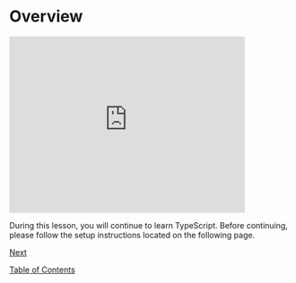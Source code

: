 # Overview

<iframe width="420" height="315" src="https://player.vimeo.com/external/255108967.hd.mp4?s=1c697f84b058b68f7c840f1df6fa2a251378c00d&profile_id=175" frameborder="0" allowfullscreen></iframe>

During this lesson, you will continue to learn TypeScript. Before continuing, please follow the setup instructions located on the following page.

[Next](./2.md)

[Table of Contents](./README.md)
